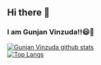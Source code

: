## Hi there 👋
### I am Gunjan Vinzuda!!😃🙌

<!--
**gunjanvinzuda/gunjanvinzuda** is a ✨ _special_ ✨ repository because its `README.md` (this file) appears on your GitHub profile.-->
[![Gunjan Vinzuda github stats](https://github-readme-stats.vercel.app/api?username=gunjanvinzuda&show_icons=true&theme=midnight-purple&hide=contribs)](https://github.com/gunjanvinzuda/github-readme-stats)<br>
[![Top Langs](https://github-readme-stats.vercel.app/api/top-langs/?username=anuraghazra&layout=compact&theme=midnight-purple)](https://github.com/gunjanvinzuda/github-readme-stats)<br>
<!--[![Gunjan's wakatime stats](https://github-readme-stats.vercel.app/api/wakatime?username=gunjanvinzuda)](https://github.com/gunjanvinzuda/github-readme-stats)-->
